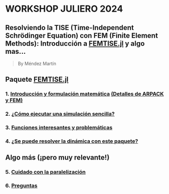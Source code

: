 # WORKSHOP JULIERO 2024

## Resolviendo la TISE (Time-Independent Schrödinger Equation) con FEM (Finite Element Methods): Introducción a [FEMTISE.jl](https://github.com/mendzmartin/FEMTISE.jl) y algo mas...

> By Méndez Martín
## Paquete [FEMTISE.jl](https://github.com/mendzmartin/FEMTISE.jl)
### 1. [Introducción y formulación matemática](https://mendzmartin.github.io/FEMTISE.jl/dev/math_fundation/) [(Detalles de ARPACK y FEM)](https://mendzmartin.github.io/FEMTISE.jl/dev/computing_details/)
### 2. [¿Cómo ejecutar una simulación sencilla?](https://mendzmartin.github.io/FEMTISE.jl/dev/examples/simulation_example/)
### 3. [Funciones interesantes y problemáticas](./interesting_functions.md)
### 4. [¿Se puede resolver la dinámica con este paquete?](./TDSE.md)
## Algo más (¡pero muy relevante!)
### 5. [Cuidado con la paralelización](./thread_analysis.ipynb)
### 6. [Preguntas]()